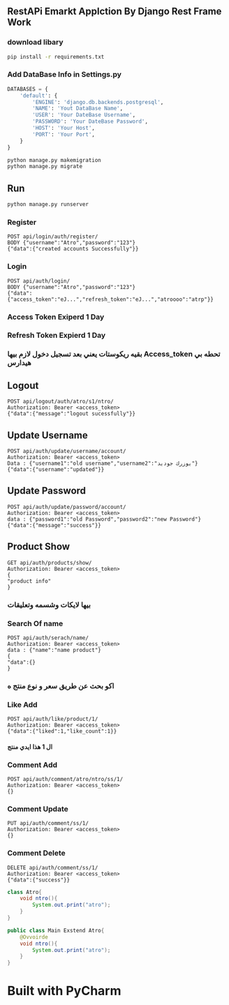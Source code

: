 ## RestAPi Emarkt Applction By Django Rest Frame Work

### download libary 
```bash
pip install -r requirements.txt
```


### Add DataBase Info in Settings.py 
```python
DATABASES = {
    'default': {
        'ENGINE': 'django.db.backends.postgresql',
        'NAME': 'Yout DataBase Name',
        'USER': 'Your DateBase Username',
        'PASSWORD': 'Your DateBase Password',
        'HOST': 'Your Host',
        'PORT': 'Your Port',
    }
}
```

```bash
python manage.py makemigration
python manage.py migrate
```
## Run
```bash
python manage.py runserver
```
### Register
```http request
POST api/login/auth/register/
BODY {"username":"Atro","password":"123"}
{"data":{"created accounts Successfully"}}
```
### Login 
```http 
POST api/auth/login/
BODY {"username":"Atro","password":"123"}
{"data":{"access_token":"eJ...","refresh_token":"eJ...","atroooo":"atrp"}}
```
### Access Token Exiperd 1 Day
### Refresh Token Expierd 1 Day
### بقيه ريكوستات يعني بعد تسجيل دخول لازم بيها Access_token تحطه بي هيدارس

## Logout
```http request
POST api/logout/auth/atro/s1/ntro/
Authorization: Bearer <access_token>
{"data":{"message":"logout sucessfully"}}
```
## Update Username 
```http request
POST api/auth/update/username/account/
Authorization: Bearer <access_token>
Data : {"username1":"old username","username2":"يوزرك جوديد"}
{"data":{"username":"updated"}}
```
## Update Password
```http request
POST api/auth/update/password/account/
Authorization: Bearer <access_token>
data : {"password1":"old Password","password2":"new Password"}
{"data":{"message":"success"}}
```
## Product Show
```http request
GET api/auth/products/show/
Authorization: Bearer <access_token>
{
"product info"
}
```
###  بيها لايكات وشسمه  وتعليقات
### Search Of name
```http request
POST api/auth/serach/name/
Authorization: Bearer <access_token>
data : {"name":"name product"}
{
"data":{}
}
```
### اكو بحث عن طريق سعر و نوع منتج ه
### Like Add
```http request
POST api/auth/like/product/1/
Authorization: Bearer <access_token>
{"data":{"liked":1,"like_count":1}}
```
#### ال 1 هذا ايدي منتج
### Comment Add
```http request
POST api/auth/comment/atro/ntro/ss/1/
Authorization: Bearer <access_token>
{}
```
### Comment Update
```http request
PUT api/auth/comment/ss/1/
Authorization: Bearer <access_token>
{}
```
### Comment Delete
```http request
DELETE api/auth/comment/ss/1/
Authorization: Bearer <access_token>
{"data":{"success"}}
```
```java
class Atro{
    void ntro(){
        System.out.print("atro");
    }
}

public class Main Exstend Atro{
    @Ovvoirde 
    void ntro(){
        System.out.print("atro");
    }
}

```
# Built with PyCharm

